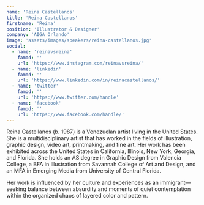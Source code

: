 ```yaml
---
name: 'Reina Castellanos'
title: 'Reina Castellanos'
firstname: 'Reina'
position: 'Illustrator & Designer'
company: 'AIGA Orlando'
image: 'assets/images/speakers/reina-castellanos.jpg'
social:
  - name: 'reinavsreina'
    famod: ''
    url: 'https://www.instagram.com/reinavsreina/'
  - name: 'linkedin'
    famod: ''
    url: 'https://www.linkedin.com/in/reinacastellanos/'
  - name: 'twitter'
    famod: ''
    url: 'https://www.twitter.com/handle'
  - name: 'facebook'
    famod: ''
    url: 'https://www.facebook.com/handle/'
---
```


Reina Castellanos (b. 1987) is a Venezuelan artist living in the United States. She is a multidisciplinary artist that has worked in the fields of illustration, graphic design, video art, printmaking, and fine art. Her work has been exhibited across the United States in California, Illinois, New York, Georgia, and Florida. She holds an AS degree in Graphic Design from Valencia College, a BFA in Illustration from Savannah College of Art and Design, and an MFA in Emerging Media from University of Central Florida.

Her work is influenced by her culture and experiences as an immigrant—seeking balance between absurdity and moments of quiet contemplation within the organized chaos of layered color and pattern.